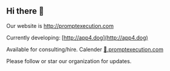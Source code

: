 ## Hi there 👋

Our website is http://promptexecution.com

Currently developing: [http://app4.dog](http://app4.dog)

Available for consulting/hire. 
Calender [📅.promptexecution.com](http://📅.promptexecution.com)

Please follow or star our organization for updates.

<!--

**Here are some ideas to get you started:**

🙋‍♀️ A short introduction - what is your organization all about?
🌈 Contribution guidelines - how can the community get involved?
👩‍💻 Useful resources - where can the community find your docs? Is there anything else the community should know?
🍿 Fun facts - what does your team eat for breakfast?
🧙 Remember, you can do mighty things with the power of [Markdown](https://docs.github.com/github/writing-on-github/getting-started-with-writing-and-formatting-on-github/basic-writing-and-formatting-syntax)
-->
